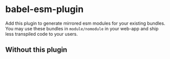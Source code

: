 # babel-esm-plugin
Add this plugin to generate mirrored esm modules for your existing bundles. You may use these bundles in `module/nomodule` in your web-app and ship less transpiled code to your users.

## Without this plugin

